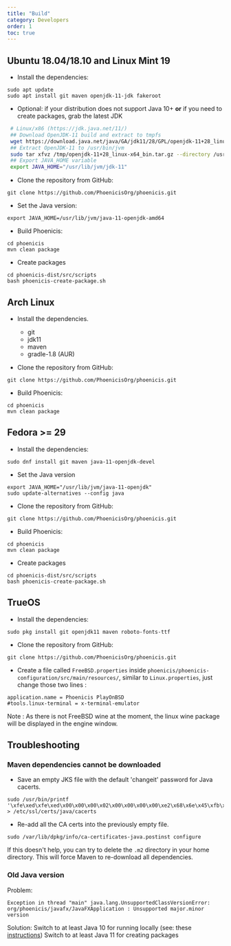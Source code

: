 ```yaml
---
title: "Build"
category: Developers
order: 1
toc: true
---
```


## Ubuntu 18.04/18.10 and Linux Mint 19

* Install the dependencies:
```
sudo apt update
sudo apt install git maven openjdk-11-jdk fakeroot
```

* Optional: if your distribution does not support Java 10+ **or** if you need to create packages, grab the latest JDK 
```bash
 # Linux/x86 (https://jdk.java.net/11/)
 ## Download OpenJDK-11 build and extract to tmpfs
 wget https://download.java.net/java/GA/jdk11/28/GPL/openjdk-11+28_linux-x64_bin.tar.gz -O /tmp/openjdk-11+28_linux-x64_bin.tar.gz
 ## Extract OpenJDK-11 to /usr/bin/jvm
 sudo tar xfvz /tmp/openjdk-11+28_linux-x64_bin.tar.gz --directory /usr/lib/jvm
 ## Export JAVA_HOME variable
 export JAVA_HOME="/usr/lib/jvm/jdk-11"
```
 

* Clone the repository from GitHub:
```
git clone https://github.com/PhoenicisOrg/phoenicis.git
```

* Set the Java version:
```
export JAVA_HOME=/usr/lib/jvm/java-11-openjdk-amd64
```

* Build Phoenicis:
```
cd phoenicis
mvn clean package
```

* Create packages 
```
cd phoenicis-dist/src/scripts
bash phoenicis-create-package.sh
```

## Arch Linux

* Install the dependencies.
  * git
  * jdk11
  * maven
  * gradle-1.8 (AUR)
    
* Clone the repository from GitHub:
```
git clone https://github.com/PhoenicisOrg/phoenicis.git
```

* Build Phoenicis:
```
cd phoenicis
mvn clean package
```

## Fedora >= 29

* Install the dependencies:
```
sudo dnf install git maven java-11-openjdk-devel
```

* Set the Java version
```
export JAVA_HOME="/usr/lib/jvm/java-11-openjdk"
sudo update-alternatives --config java
```

* Clone the repository from GitHub:
```
git clone https://github.com/PhoenicisOrg/phoenicis.git
```

* Build Phoenicis:
```
cd phoenicis
mvn clean package
```

* Create packages 
```
cd phoenicis-dist/src/scripts
bash phoenicis-create-package.sh
```

## TrueOS

* Install the dependencies:
```
sudo pkg install git openjdk11 maven roboto-fonts-ttf
```

* Clone the repository from GitHub:
```
git clone https://github.com/PhoenicisOrg/phoenicis.git
```

* Create a file called `FreeBSD.properties` inside `phoenicis/phoenicis-configuration/src/main/resources/`, similar to `Linux.properties`, just change those two lines :
```
application.name = Phoenicis PlayOnBSD
#tools.linux-terminal = x-terminal-emulator
```
Note : As there is not FreeBSD wine at the moment, the linux wine package will be displayed in the engine window.


## Troubleshooting

### Maven dependencies cannot be downloaded

* Save an empty JKS file with the default 'changeit' password for Java cacerts.
```
sudo /usr/bin/printf '\xfe\xed\xfe\xed\x00\x00\x00\x02\x00\x00\x00\x00\xe2\x68\x6e\x45\xfb\x43\xdf\xa4\xd9\x92\xdd\x41\xce\xb6\xb2\x1c\x63\x30\xd7\x92' > /etc/ssl/certs/java/cacerts
```

* Re-add all the CA certs into the previously empty file.
```
sudo /var/lib/dpkg/info/ca-certificates-java.postinst configure
```

If this doesn't help, you can try to delete the `.m2` directory in your home directory. This will force Maven to re-download all dependencies.

### Old Java version

Problem:
```
Exception in thread "main" java.lang.UnsupportedClassVersionError: org/phoenicis/javafx/JavaFXApplication : Unsupported major.minor version
```
Solution:
Switch to at least Java 10 for running locally (see: these [instructions](https://wiki.archlinux.org/index.php/java#Switching_between_JVM))
Switch to at least Java 11 for creating packages
